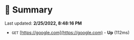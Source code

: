 # 📖 Summary
Last updated: **2/25/2022, 8:48:16 PM**

- `GET` [https://google.com](https://google.com) - **Up** (112ms)

